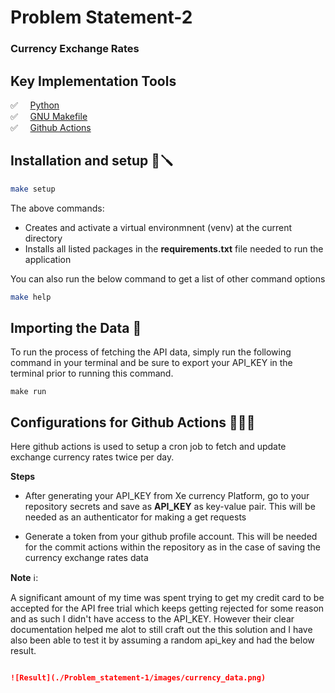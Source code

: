 
# **Problem Statement-2**

### Currency Exchange Rates



## **Key Implementation Tools**

✅ &nbsp; &nbsp;  <a href='https://python.org'> Python </a> <br>
✅ &nbsp; &nbsp;  <a href='https://www.gnu.org/software/make/manual/make.html'> GNU Makefile </a><br>
✅ &nbsp; &nbsp;  <a href='https://www.github.com'> Github Actions </a>


## **Installation and setup** 🔩🪛

```bash
make setup
```

The above commands:

* Creates and activate a virtual environmnent (venv) at the current directory
* Installs all listed packages in the __requirements.txt__ file needed to run the application


You can also run the below command to get a list of other command options

```bash
make help
```

## **Importing the Data** 🏬

To run the process of fetching the API data, simply run the following command in your terminal and be sure to export your API_KEY in the terminal prior to running this command.

```
make run
```

## **Configurations for Github Actions** 👨🏽‍💻

Here github actions is used to setup a cron job to fetch and update exchange currency rates twice per day.

**__Steps__**

  - After generating your API_KEY from Xe currency Platform, go to your repository secrets and save as **API_KEY** as key-value pair. This will be needed as an authenticator for making a get requests 

  - Generate a token from your github profile account. This will be needed for the commit actions within the repository as in the case of saving the currency exchange rates data



__Note__ ℹ️:
 
A significant amount of my time was spent trying to get my credit card to be accepted for the API free trial which
keeps getting rejected for some reason and as such I didn't have access to the API_KEY. However their clear documentation helped me alot to still craft out the
this solution and I have also been able to test it by assuming a random api_key and had the below result.

```md

![Result](./Problem_statement-1/images/currency_data.png)